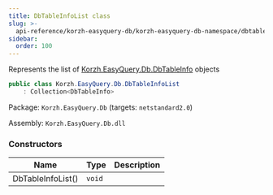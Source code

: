 ```yaml
---
title: DbTableInfoList class
slug: >-
  api-reference/korzh-easyquery-db/korzh-easyquery-db-namespace/dbtableinfolist-class
sidebar:
  order: 100
---
```


Represents the list of [Korzh.EasyQuery.Db.DbTableInfo](/easyquery/docs/api-reference/korzh-easyquery-db/korzh-easyquery-db-namespace/dbtableinfo-class) objects
```csharp
public class Korzh.EasyQuery.Db.DbTableInfoList
    : Collection<DbTableInfo>

```
Package: `Korzh.EasyQuery.Db` (targets: `netstandard2.0`)

Assembly: `Korzh.EasyQuery.Db.dll`

### Constructors

| Name | Type | Description | 
| --- | --- | --- | 
| DbTableInfoList() | `void` |  |
